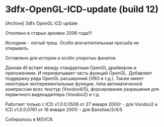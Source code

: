 # 3dfx-OpenGL-ICD-update (build 12)

[Archive] 3dfx OpenGL ICD update

Откопано в старых архивах 2006 года!!!

Исходник - лютый треш. Особо впечатлительным просьба не открывать.

Оставлено для истории и особо упоротых фанатов.

Данная dll встает между стандартным OpenGL драйвером и приложением. И перехватывает часть функций OpenGL.
Добавляет поддержку ряда OpenGL расширений (VBO и т.д.). Также имеет некоторые эксперементальные функции,
типа автоматической компрессии всех текстур (Voodoo4/5), форсирование разрешения для первичного видеоадаптера (Voodoo2)
и т.д.

Работает только c 
ICD v1.0.0.0508 от 27 января 2000г - для Voodoo2 и
ICD v1.0.0.0761 от 16 января 2001г - для Banshee/3/4/5

Собиралось в MSVC6.
